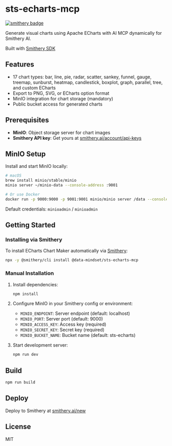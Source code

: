 # sts-echarts-mcp

[![smithery badge](https://smithery.ai/badge/@data-mindset/sts-echarts-mcp)](https://smithery.ai/server/@data-mindset/sts-echarts-mcp)

Generate visual charts using Apache ECharts with AI MCP dynamically for Smithery AI.

Built with [Smithery SDK](https://smithery.ai/docs)

## Features

- 17 chart types: bar, line, pie, radar, scatter, sankey, funnel, gauge, treemap, sunburst, heatmap, candlestick, boxplot, graph, parallel, tree, and custom ECharts
- Export to PNG, SVG, or ECharts option format
- MinIO integration for chart storage (mandatory)
- Public bucket access for generated charts

## Prerequisites

- **MinIO**: Object storage server for chart images
- **Smithery API key**: Get yours at [smithery.ai/account/api-keys](https://smithery.ai/account/api-keys)

## MinIO Setup

Install and start MinIO locally:

```bash
# macOS
brew install minio/stable/minio
minio server ~/minio-data --console-address :9001

# Or use Docker
docker run -p 9000:9000 -p 9001:9001 minio/minio server /data --console-address ":9001"
```

Default credentials: `minioadmin` / `minioadmin`

## Getting Started

### Installing via Smithery

To install ECharts Chart Maker automatically via [Smithery](https://smithery.ai/server/@data-mindset/sts-echarts-mcp):

```bash
npx -y @smithery/cli install @data-mindset/sts-echarts-mcp
```

### Manual Installation
1. Install dependencies:
   ```bash
   npm install
   ```

2. Configure MinIO in your Smithery config or environment:
   - `MINIO_ENDPOINT`: Server endpoint (default: localhost)
   - `MINIO_PORT`: Server port (default: 9000)
   - `MINIO_ACCESS_KEY`: Access key (required)
   - `MINIO_SECRET_KEY`: Secret key (required)
   - `MINIO_BUCKET_NAME`: Bucket name (default: sts-echarts)

3. Start development server:
   ```bash
   npm run dev
   ```

## Build

```bash
npm run build
```

## Deploy

Deploy to Smithery at [smithery.ai/new](https://smithery.ai/new)

## License

MIT
